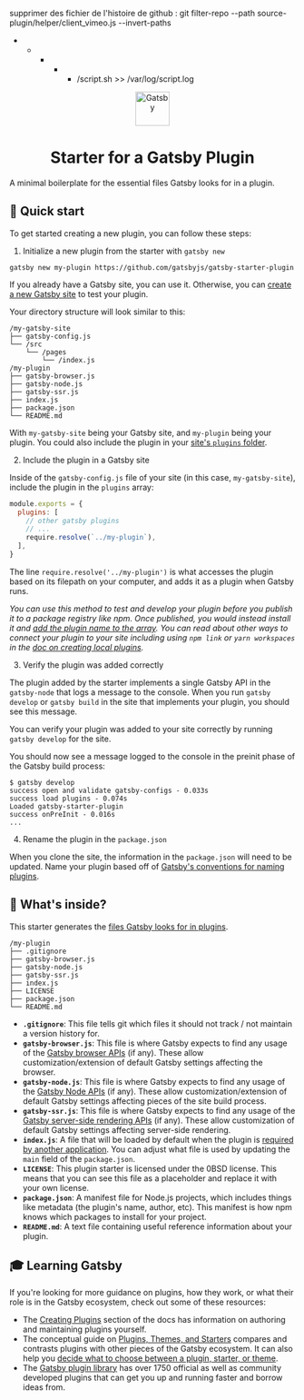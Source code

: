 supprimer des fichier de l'histoire de github :
git filter-repo --path source-plugin/helper/client_vimeo.js --invert-paths
 
* * * * * /script.sh >> /var/log/script.log


<p align="center">
  <a href="https://www.gatsbyjs.com">
    <img alt="Gatsby" src="https://www.gatsbyjs.com/Gatsby-Monogram.svg" width="60" />
  </a>
</p>
<h1 align="center">
  Starter for a Gatsby Plugin
</h1>

A minimal boilerplate for the essential files Gatsby looks for in a plugin.

## 🚀 Quick start

To get started creating a new plugin, you can follow these steps:

1. Initialize a new plugin from the starter with `gatsby new`

```shell
gatsby new my-plugin https://github.com/gatsbyjs/gatsby-starter-plugin
```

If you already have a Gatsby site, you can use it. Otherwise, you can [create a new Gatsby site](https://www.gatsbyjs.com/tutorial/part-0/#create-a-gatsby-site) to test your plugin.

Your directory structure will look similar to this:

```text
/my-gatsby-site
├── gatsby-config.js
└── /src
    └── /pages
        └── /index.js
/my-plugin
├── gatsby-browser.js
├── gatsby-node.js
├── gatsby-ssr.js
├── index.js
├── package.json
└── README.md
```

With `my-gatsby-site` being your Gatsby site, and `my-plugin` being your plugin. You could also include the plugin in your [site's `plugins` folder](https://www.gatsbyjs.com/docs/loading-plugins-from-your-local-plugins-folder/).

2. Include the plugin in a Gatsby site

Inside of the `gatsby-config.js` file of your site (in this case, `my-gatsby-site`), include the plugin in the `plugins` array:

```javascript
module.exports = {
  plugins: [
    // other gatsby plugins
    // ...
    require.resolve(`../my-plugin`),
  ],
}
```

The line `require.resolve('../my-plugin')` is what accesses the plugin based on its filepath on your computer, and adds it as a plugin when Gatsby runs.

_You can use this method to test and develop your plugin before you publish it to a package registry like npm. Once published, you would instead install it and [add the plugin name to the array](https://www.gatsbyjs.com/docs/using-a-plugin-in-your-site/). You can read about other ways to connect your plugin to your site including using `npm link` or `yarn workspaces` in the [doc on creating local plugins](https://www.gatsbyjs.com/docs/creating-a-local-plugin/#developing-a-local-plugin-that-is-outside-your-project)._

3. Verify the plugin was added correctly

The plugin added by the starter implements a single Gatsby API in the `gatsby-node` that logs a message to the console. When you run `gatsby develop` or `gatsby build` in the site that implements your plugin, you should see this message.

You can verify your plugin was added to your site correctly by running `gatsby develop` for the site.

You should now see a message logged to the console in the preinit phase of the Gatsby build process:

```shell
$ gatsby develop
success open and validate gatsby-configs - 0.033s
success load plugins - 0.074s
Loaded gatsby-starter-plugin
success onPreInit - 0.016s
...
```

4. Rename the plugin in the `package.json`

When you clone the site, the information in the `package.json` will need to be updated. Name your plugin based off of [Gatsby's conventions for naming plugins](https://www.gatsbyjs.com/docs/naming-a-plugin/).

## 🧐 What's inside?

This starter generates the [files Gatsby looks for in plugins](https://www.gatsbyjs.com/docs/files-gatsby-looks-for-in-a-plugin/).

```text
/my-plugin
├── .gitignore
├── gatsby-browser.js
├── gatsby-node.js
├── gatsby-ssr.js
├── index.js
├── LICENSE
├── package.json
└── README.md
```

- **`.gitignore`**: This file tells git which files it should not track / not maintain a version history for.
- **`gatsby-browser.js`**: This file is where Gatsby expects to find any usage of the [Gatsby browser APIs](https://www.gatsbyjs.com/docs/browser-apis/) (if any). These allow customization/extension of default Gatsby settings affecting the browser.
- **`gatsby-node.js`**: This file is where Gatsby expects to find any usage of the [Gatsby Node APIs](https://www.gatsbyjs.com/docs/node-apis/) (if any). These allow customization/extension of default Gatsby settings affecting pieces of the site build process.
- **`gatsby-ssr.js`**: This file is where Gatsby expects to find any usage of the [Gatsby server-side rendering APIs](https://www.gatsbyjs.com/docs/ssr-apis/) (if any). These allow customization of default Gatsby settings affecting server-side rendering.
- **`index.js`**: A file that will be loaded by default when the plugin is [required by another application](https://docs.npmjs.com/creating-node-js-modules#create-the-file-that-will-be-loaded-when-your-module-is-required-by-another-application0). You can adjust what file is used by updating the `main` field of the `package.json`.
- **`LICENSE`**: This plugin starter is licensed under the 0BSD license. This means that you can see this file as a placeholder and replace it with your own license.
- **`package.json`**: A manifest file for Node.js projects, which includes things like metadata (the plugin's name, author, etc). This manifest is how npm knows which packages to install for your project.
- **`README.md`**: A text file containing useful reference information about your plugin.

## 🎓 Learning Gatsby

If you're looking for more guidance on plugins, how they work, or what their role is in the Gatsby ecosystem, check out some of these resources:

- The [Creating Plugins](https://www.gatsbyjs.com/docs/creating-plugins/) section of the docs has information on authoring and maintaining plugins yourself.
- The conceptual guide on [Plugins, Themes, and Starters](https://www.gatsbyjs.com/docs/plugins-themes-and-starters/) compares and contrasts plugins with other pieces of the Gatsby ecosystem. It can also help you [decide what to choose between a plugin, starter, or theme](https://www.gatsbyjs.com/docs/plugins-themes-and-starters/#deciding-which-to-use).
- The [Gatsby plugin library](https://www.gatsbyjs.com/plugins/) has over 1750 official as well as community developed plugins that can get you up and running faster and borrow ideas from.
